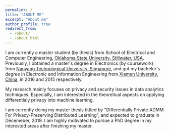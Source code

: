 ```yaml
---
permalink: /
title: "ABOUT ME"
excerpt: "About me"
author_profile: true
redirect_from: 
  - /about/
  - /about.html
---
```


I am currently a master student (by thesis) from School of Electrical and Computer Engineering, [Oklahoma State University, Stillwater, USA](https://go.okstate.edu/). Previously, I obtained a master's degree in Electronics (by coursework) from [Nanyang Technological University, Singapore](https://www.ntu.edu.sg/Pages/home.aspx), and got my bachelor's degree in Electronic and Information Engineering from [Xiamen University, China](https://en.xmu.edu.cn/), in 2016 and 2015 respectively.

My research mainly focuses on privacy and security issues in data analytics techniques. Especially, I am interested in the theoretical aspects on applying differentialy privacy into machine learning.

I am currently doing my master thesis tittled by "Differentially Private ADMM For Privacy-Preserving Distributed Learning", and expected to graduate in Decemeber, 2019. I am highly motivated to pursue a PhD degree in my interested areas after finishing my master.

